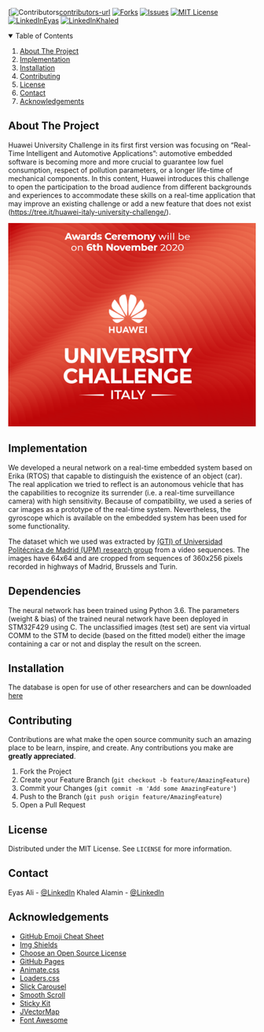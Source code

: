<!--
*** Thanks for checking out the Best-README-Template. If you have a suggestion
*** that would make this better, please fork the repo and create a pull request
*** or simply open an issue with the tag "enhancement".
*** Thanks again! Now go create something AMAZING! :D
-->



<!-- PROJECT SHIELDS -->
<!--
*** I'm using markdown "reference style" links for readability.
*** Reference links are enclosed in brackets [ ] instead of parentheses ( ).
*** See the bottom of this document for the declaration of the reference variables
*** for contributors-url, forks-url, etc. This is an optional, concise syntax you may use.
*** https://www.markdownguide.org/basic-syntax/#reference-style-links
-->
[![Contributors][contributors-shield][contributors-url]
[![Forks][forks-shield]][forks-url]
[![Issues][issues-shield]][issues-url]
[![MIT License][license-shield]][license-url]
[![LinkedInEyas][linkedin-eyas-shield]][linkedin-eyas-url]
[![LinkedInKhaled][linkedin-khaled-shield]][linkedin-khaled-url]


<!-- TABLE OF CONTENTS -->
<details open="open">
  <summary>Table of Contents</summary>
  <ol>
      <li><a href="#about-the-project">About The Project</a>
      <li><a href="#Implementation">Implementation</a></li>
      <li><a href="#installation">Installation</a></li>
      <li><a href="#contributing">Contributing</a></li>
      <li><a href="#license">License</a></li>
      <li><a href="#contact">Contact</a></li>
      <li><a href="#acknowledgements">Acknowledgements</a></li>
  </ol>
</details>



<!-- ABOUT THE PROJECT -->
## About The Project

Huawei University Challenge in its first first version was focusing on “Real-Time Intelligent and Automotive Applications”: automotive embedded software is becoming more and more crucial to guarantee low fuel consumption, respect of pollution parameters, or a longer life-time of mechanical components. In this content, Huawei introduces this challenge to open the participation to the broad audience from different backgrounds and experiences to accommodate these skills on a real-time application that may improve an existing challenge or add a new feature that does not exist (https://tree.it/huawei-italy-university-challenge/).

<p align="center">
  <img src="/Images/huawei_challange.png" />
</p>

## Implementation

We developed a neural network on a real-time embedded system based on Erika (RTOS) that capable to distinguish the existence of an object (car). The real application we tried to reflect is an autonomous vehicle that has the capabilities to recognize its surrender (i.e. a real-time surveillance camera) with high sensitivity. Because of compatibility, we used a series of car images as a prototype of the real-time system. Nevertheless, the gyroscope which is available on the embedded system has been used for some functionality.

The dataset which we used was extracted by [(GTI) of Universidad Politécnica de Madrid (UPM) research group](file:///C:/Users/kalee/Desktop/car_camera_front_view/Vehicle_database_OwnCollection.html) from a video sequences. The images have 64x64 and are cropped from sequences of 360x256 pixels recorded in highways of Madrid, Brussels and Turin.

## Dependencies 

The neural network has been trained using Python 3.6. The parameters (weight & bias) of the trained neural network have been deployed in STM32F429 using C. The unclassified images (test set) are sent via virtual COMM to the STM to decide (based on the fitted model) either the image containing a car or not and display the result on the screen.


## Installation

The database is open for use of other researchers and can be downloaded [here](http://www.gti.ssr.upm.es/~jal/download.html)

<!-- CONTRIBUTING -->
## Contributing

Contributions are what make the open source community such an amazing place to be learn, inspire, and create. Any contributions you make are **greatly appreciated**.

1. Fork the Project
2. Create your Feature Branch (`git checkout -b feature/AmazingFeature`)
3. Commit your Changes (`git commit -m 'Add some AmazingFeature'`)
4. Push to the Branch (`git push origin feature/AmazingFeature`)
5. Open a Pull Request



<!-- LICENSE -->
## License

Distributed under the MIT License. See `LICENSE` for more information.



<!-- CONTACT -->
## Contact

Eyas Ali - [@LinkedIn](https://www.linkedin.com/in/eyasali/)
Khaled Alamin - [@LinkedIn](https://www.linkedin.com/in/khaled-alamin/)
<!--Project Link: [https://github.com/your_username/repo_name](https://github.com/your_username/repo_name)-->


<!-- ACKNOWLEDGEMENTS -->
## Acknowledgements
* [GitHub Emoji Cheat Sheet](https://www.webpagefx.com/tools/emoji-cheat-sheet)
* [Img Shields](https://shields.io)
* [Choose an Open Source License](https://choosealicense.com)
* [GitHub Pages](https://pages.github.com)
* [Animate.css](https://daneden.github.io/animate.css)
* [Loaders.css](https://connoratherton.com/loaders)
* [Slick Carousel](https://kenwheeler.github.io/slick)
* [Smooth Scroll](https://github.com/cferdinandi/smooth-scroll)
* [Sticky Kit](http://leafo.net/sticky-kit)
* [JVectorMap](http://jvectormap.com)
* [Font Awesome](https://fontawesome.com)



<!-- MARKDOWN LINKS & IMAGES -->
<!-- https://www.markdownguide.org/basic-syntax/#reference-style-links -->
[contributors-shield]: https://img.shields.io/github/contributors/othneildrew/Best-README-Template.svg?style=for-the-badge
[contributors-url]: https://github.com/othneildrew/Best-README-Template/graphs/contributors
[forks-shield]: https://img.shields.io/github/forks/othneildrew/Best-README-Template.svg?style=for-the-badge
[forks-url]: https://github.com/KhaledAlamin/Huawei_embedded_dnn/network/members
[stars-shield]: https://img.shields.io/github/stars/othneildrew/Best-README-Template.svg?style=for-the-badge
[stars-url]: https://github.com/KhaledAlamin/Huawei_embedded_dnn/stargazers
[issues-shield]: https://img.shields.io/github/issues/othneildrew/Best-README-Template.svg?style=for-the-badge
[issues-url]: https://github.com/KhaledAlamin/Huawei_embedded_dnn/issues
[license-shield]: https://img.shields.io/github/license/othneildrew/Best-README-Template.svg?style=for-the-badge
[license-url]: https://github.com/KhaledAlamin/Huawei_embedded_dnn/blob/main/LICENSE.txt
[linkedin-khaled-shield]: https://img.shields.io/badge/-LinkedIn-black.svg?style=for-the-badge&logo=linkedin&colorB=555
[linkedin-khaled-url]: https://www.linkedin.com/in/khaled-alamin/
[linkedin-eyas-shield]: https://img.shields.io/badge/-LinkedIn-black.svg?style=for-the-badge&logo=linkedin&colorB=555
[linkedin-eyas-url]: https://www.linkedin.com/in/EyasAli/
